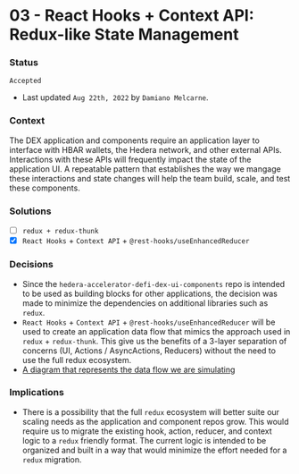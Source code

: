 # 03 - React Hooks + Context API: Redux-like State Management

### Status
`Accepted`
- Last updated `Aug 22th, 2022` by `Damiano Melcarne`.

### Context
The DEX application and components require an application layer to interface with HBAR wallets, the Hedera network, and other external APIs. Interactions with these 
APIs will frequently impact the state of the application UI. A repeatable pattern that establishes the way we mangage these interactions and state changes will help the team build, scale, and test these components.

### Solutions
- [ ] `redux + redux-thunk`
- [X] `React Hooks` + `Context API` + `@rest-hooks/useEnhancedReducer`

### Decisions
- Since the `hedera-accelerator-defi-dex-ui-components` repo is intended to be used as building blocks for other applications, the decision was made to minimize the dependencies on 
additional libraries such as `redux`.
- `React Hooks` + `Context API` + `@rest-hooks/useEnhancedReducer` will be used to create an application data flow that mimics the approach used in 
`redux` + `redux-thunk`. This give us the benefits of a 3-layer separation of concerns (UI, Actions / AsyncActions, Reducers) without the need to use the full redux ecosystem.
- [A diagram that represents the data flow we are simulating](https://d33wubrfki0l68.cloudfront.net/08d01ed85246d3ece01963408572f3f6dfb49d41/4bc12/assets/images/reduxasyncdataflowdiagram-d97ff38a0f4da0f327163170ccc13e80.gif)

### Implications
- There is a possibility that the full `redux` ecosystem will better suite our scaling needs as the application and component repos grow. This would require us to migrate the
existing hook, action, reducer, and context logic to a `redux` friendly format. The current logic is intended to be organized and built in a way that would minimize the effort 
needed for a `redux` migration.
